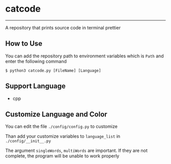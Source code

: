 # catcode
---
A repository that prints source code in terminal prettier

## How to Use
You can add the repository path to environment variables which is `Path` and enter the following command
```
$ python3 catcode.py [FileName] [Language]
```

## Support Language
- cpp

## Customize Language and Color
You can edit the file `./config/config.py` to customize

Than add your customize variables to `language_list` in `./config/__init__.py`

The argument `singleWords`, `multiWords` are important. If they are not complete, the program will be unable to work properly
